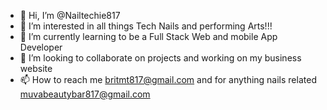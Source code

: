 - 👋 Hi, I’m @Nailtechie817
- 👀 I’m interested in all things Tech Nails and performing Arts!!!
- 🌱 I’m currently learning to be a Full Stack Web and mobile App Developer
- 💞️ I’m looking to collaborate on projects and working on my business website
- 📫 How to reach me britmt817@gmail.com and for anything nails related muvabeautybar817@gmail.com

<!---
Nailtechie817/Nailtechie817 is a ✨ special ✨ repository because its `README.md` (this file) appears on your GitHub profile.
You can click the Preview link to take a look at your changes.
--->
